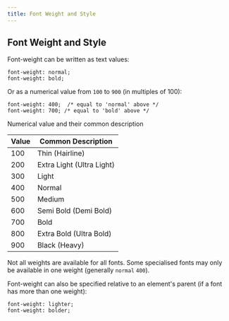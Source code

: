 ```yaml
---
title: Font Weight and Style
---
```

## Font Weight and Style

Font-weight can be written as text values:
```
font-weight: normal;
font-weight: bold;
```

Or as a numerical value from `100` to `900` (in multiples of 100):
```
font-weight: 400;  /* equal to 'normal' above */
font-weight: 700; /* equal to 'bold' above */
```

Numerical value and their common description

| Value	| Common Description           |
| ----- | ---------------------------- |
| 100	  | Thin (Hairline)              | 
| 200	  | Extra Light (Ultra Light)    | 
| 300	  | Light                        | 
| 400	  | Normal                       | 
| 500	  | Medium                       | 
| 600	  | Semi Bold (Demi Bold)        | 
| 700	  | Bold                         | 
| 800	  | Extra Bold (Ultra Bold)      | 
| 900	  | Black (Heavy)                | 

Not all weights are available for all fonts. Some specialised fonts may only be available in one weight (generally `normal` `400`).

Font-weight can also be specified relative to an element's parent (if a font has more than one weight):
```
font-weight: lighter; 
font-weight: bolder; 
```

